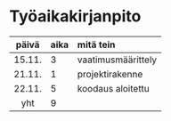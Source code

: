 # Työaikakirjanpito

| päivä  | aika | mitä tein          |
| :-----:|:-----| :------------------|
| 15.11. | 3    | vaatimusmäärittely |
| 21.11. | 1    | projektirakenne    |
| 22.11. | 5    | koodaus aloitettu  |
| yht    | 9    |                    |

